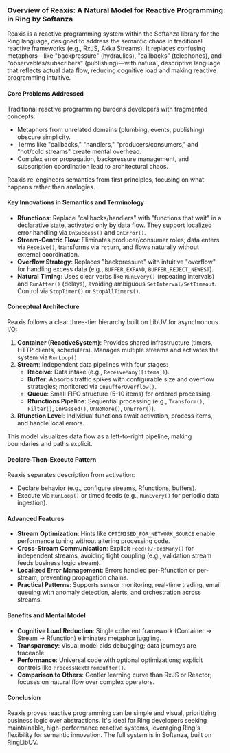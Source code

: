 ### Overview of Reaxis: A Natural Model for Reactive Programming in Ring by Softanza

Reaxis is a reactive programming system within the Softanza library for the Ring language, designed to address the semantic chaos in traditional reactive frameworks (e.g., RxJS, Akka Streams). It replaces confusing metaphors—like "backpressure" (hydraulics), "callbacks" (telephones), and "observables/subscribers" (publishing)—with natural, descriptive language that reflects actual data flow, reducing cognitive load and making reactive programming intuitive.

#### Core Problems Addressed
Traditional reactive programming burdens developers with fragmented concepts:
- Metaphors from unrelated domains (plumbing, events, publishing) obscure simplicity.
- Terms like "callbacks," "handlers," "producers/consumers," and "hot/cold streams" create mental overhead.
- Complex error propagation, backpressure management, and subscription coordination lead to architectural chaos.

Reaxis re-engineers semantics from first principles, focusing on what happens rather than analogies.

#### Key Innovations in Semantics and Terminology
- **Rfunctions**: Replace "callbacks/handlers" with "functions that wait" in a declarative state, activated only by data flow. They support localized error handling via `OnSuccess()` and `OnError()`.
- **Stream-Centric Flow**: Eliminates producer/consumer roles; data enters via `Receive()`, transforms via `return`, and flows naturally without external coordination.
- **Overflow Strategy**: Replaces "backpressure" with intuitive "overflow" for handling excess data (e.g., `BUFFER_EXPAND`, `BUFFER_REJECT_NEWEST`).
- **Natural Timing**: Uses clear verbs like `RunEvery()` (repeating intervals) and `RunAfter()` (delays), avoiding ambiguous `SetInterval/SetTimeout`. Control via `StopTimer()` or `StopAllTimers()`.

#### Conceptual Architecture
Reaxis follows a clear three-tier hierarchy built on LibUV for asynchronous I/O:
1. **Container (ReactiveSystem)**: Provides shared infrastructure (timers, HTTP clients, schedulers). Manages multiple streams and activates the system via `RunLoop()`.
2. **Stream**: Independent data pipelines with four stages:
   - **Receive**: Data intake (e.g., `ReceiveMany([items])`).
   - **Buffer**: Absorbs traffic spikes with configurable size and overflow strategies; monitored via `OnBufferOverflow()`.
   - **Queue**: Small FIFO structure (5-10 items) for ordered processing.
   - **Rfunctions Pipeline**: Sequential processing (e.g., `Transform()`, `Filter()`, `OnPassed()`, `OnNoMore()`, `OnError()`).
3. **Rfunction Level**: Individual functions await activation, process items, and handle local errors.

This model visualizes data flow as a left-to-right pipeline, making boundaries and paths explicit.

#### Declare-Then-Execute Pattern
Reaxis separates description from activation:
- Declare behavior (e.g., configure streams, Rfunctions, buffers).
- Execute via `RunLoop()` or timed feeds (e.g., `RunEvery()` for periodic data ingestion).

#### Advanced Features
- **Stream Optimization**: Hints like `OPTIMISED_FOR_NETWORK_SOURCE` enable performance tuning without altering processing code.
- **Cross-Stream Communication**: Explicit `Feed()/FeedMany()` for independent streams, avoiding tight coupling (e.g., validation stream feeds business logic stream).
- **Localized Error Management**: Errors handled per-Rfunction or per-stream, preventing propagation chains.
- **Practical Patterns**: Supports sensor monitoring, real-time trading, email queuing with anomaly detection, alerts, and orchestration across streams.

#### Benefits and Mental Model
- **Cognitive Load Reduction**: Single coherent framework (Container → Stream → Rfunction) eliminates metaphor juggling.
- **Transparency**: Visual model aids debugging; data journeys are traceable.
- **Performance**: Universal code with optional optimizations; explicit controls like `ProcessNextFromBuffer()`.
- **Comparison to Others**: Gentler learning curve than RxJS or Reactor; focuses on natural flow over complex operators.

#### Conclusion
Reaxis proves reactive programming can be simple and visual, prioritizing business logic over abstractions. It's ideal for Ring developers seeking maintainable, high-performance reactive systems, leveraging Ring's flexibility for semantic innovation. The full system is in Softanza, built on RingLibUV.